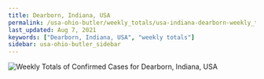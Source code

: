 ```yaml
---
title: Dearborn, Indiana, USA
permalink: /usa-ohio-butler/weekly_totals/usa-indiana-dearborn-weekly_totals.html
last_updated: Aug 7, 2021
keywords: ["Dearborn, Indiana, USA", "weekly totals"]
sidebar: usa-ohio-butler_sidebar
---
```


![Weekly Totals of Confirmed Cases for Dearborn, Indiana, USA](/covid_tracker/images/graphs/usa-indiana-dearborn-weekly_totals_graph.png)
